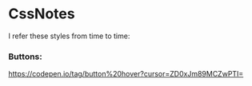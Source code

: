 # CssNotes

I refer these styles from time to time:

### Buttons:
https://codepen.io/tag/button%20hover?cursor=ZD0xJm89MCZwPTI=
